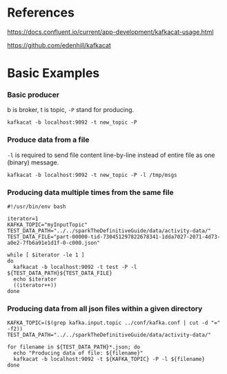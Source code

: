 # References
https://docs.confluent.io/current/app-development/kafkacat-usage.html

https://github.com/edenhill/kafkacat

# Basic Examples
### Basic producer
b is broker, t is topic, `-P` stand for producing.
```
kafkacat -b localhost:9092 -t new_topic -P
```

### Produce data from a file
`-l` is required to send file content line-by-line instead of entire file as one (binary) message. 
```
kafkacat -b localhost:9092 -t new_topic -P -l /tmp/msgs
```



### Producing data multiple times from the same file
```shell script
#!/usr/bin/env bash

iterator=1
KAFKA_TOPIC="myInputTopic"
TEST_DATA_PATH="../../sparkTheDefinitiveGuide/data/activity-data/"
TEST_DATA_FILE="part-00000-tid-730451297822678341-1dda7027-2071-4d73-a0e2-7fb6a91e1d1f-0-c000.json"

while [ $iterator -le 1 ]
do
  kafkacat -b localhost:9092 -t test -P -l ${TEST_DATA_PATH}${TEST_DATA_FILE}
  echo $iterator
  ((iterator++))
done
```

### Producing data from all json files within a given directory
```shell script
KAFKA_TOPIC=($(grep kafka.input.topic ../conf/kafka.conf | cut -d "=" -f2))
TEST_DATA_PATH="../../sparkTheDefinitiveGuide/data/activity-data/"

for filename in ${TEST_DATA_PATH}*.json; do
  echo "Producing data of file: ${filename}"
  kafkacat -b localhost:9092 -t ${KAFKA_TOPIC} -P -l ${filename}
done
```